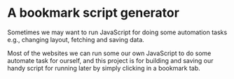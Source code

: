 # A bookmark script generator

Sometimes we may want to run JavaScript for doing some automation tasks e.g.,
changing layout, fetching and saving data.

Most of the websites we can run some our own JavaScript to do some automate task
for ourself, and this project is for building and saving our handy script for
running later by simply clicking in a bookmark tab.
